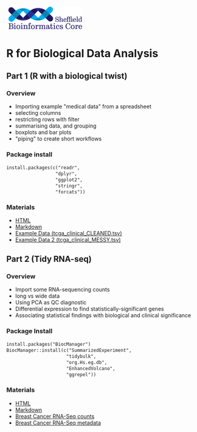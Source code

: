 
![](logo-sm.png)

# R for Biological Data Analysis

## Part 1 (R with a biological twist)

### Overview

+ Importing example "medical data" from a spreadsheet
+ selecting columns
+ restricting rows with filter
+ summarising data, and grouping
+ boxplots and bar plots
+ "piping" to create short workflows

### Package install

```
install.packages(c("readr",
                  "dplyr",
                  "ggplot2",
                  "stringr",
                  "forcats"))
```

### Materials

+ [HTML](Part1.nb.html)
+ [Markdown](Part1.Rmd)
+ [Example Data (tcga_clinical_CLEANED.tsv)](tcga_clinical_CLEANED.tsv)
+ [Example Data 2 (tcga_clinical_MESSY.tsv)](tcga_clinical_MESSY.tsv)

## Part 2 (Tidy RNA-seq)

### Overview

+ Import some RNA-sequencing counts
+ long vs wide data
+ Using PCA as QC diagnostic
+ Differential expression to find statistically-significant genes
+ Associating statistical findings with biological and clinical significance

### Package Install

```
install.packages("BiocManager")
BiocManager::install(c("SummarizedExperiment",
                      "tidybulk",
                      "org.Hs.eg.db",
                      "EnhancedVolcano",
                      "ggrepel"))

```

### Materials

- [HTML](Part2.html)
- [Markdown](Part2.Rmd)
- [Breast Cancer RNA-Seq counts](brca_example.tsv)
- [Breast Cancer RNA-Seq metadata](brca_example_meta.tsv)
  